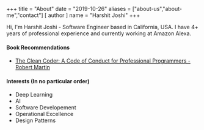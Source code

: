 +++
title = "About"
date = "2019-10-26"
aliases = ["about-us","about-me","contact"]
[ author ]
  name = "Harshit Joshi"
+++

Hi, I'm Harshit Joshi - Software Engineer based in California, USA. I have 4+ years of professional experience and currently working at Amazon Alexa.

#### Book Recommendations
- [The Clean Coder: A Code of Conduct for Professional Programmers - Robert Martin](https://www.amazon.com/dp/0137081073/ref=cm_sw_em_r_mt_dp_40RD8RQ0KB2XD4A5BFHM)

#### Interests (In no particular order)

- Deep Learning
- AI
- Software Developement
- Operational Excellence
- Design Patterns
